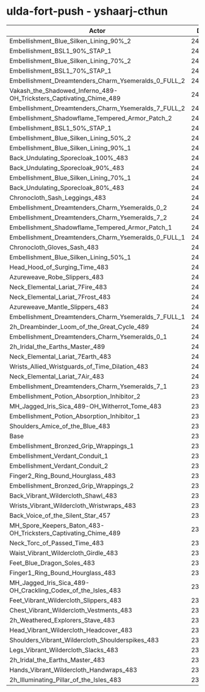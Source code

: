 # ulda-fort-push - yshaarj-cthun
| Actor | DPS | Increase |
|---|:---:|:---:|
|Embellishment_Blue_Silken_Lining_90%_2|247022|3.26%|
|Embellishment_BSL1_90%_STAP_1|245692|2.70%|
|Embellishment_Blue_Silken_Lining_70%_2|245257|2.52%|
|Embellishment_BSL1_70%_STAP_1|244952|2.39%|
|Embellishment_Dreamtenders_Charm_Ysemeralds_0_FULL_2|244781|2.32%|
|Vakash_the_Shadowed_Inferno_489-OH_Tricksters_Captivating_Chime_489|244409|2.16%|
|Embellishment_Dreamtenders_Charm_Ysemeralds_7_FULL_2|244383|2.15%|
|Embellishment_Shadowflame_Tempered_Armor_Patch_2|244368|2.15%|
|Embellishment_BSL1_50%_STAP_1|244011|2.00%|
|Embellishment_Blue_Silken_Lining_50%_2|243581|1.82%|
|Embellishment_Blue_Silken_Lining_90%_1|243206|1.66%|
|Back_Undulating_Sporecloak_100%_483|242984|1.57%|
|Back_Undulating_Sporecloak_90%_483|242745|1.47%|
|Embellishment_Blue_Silken_Lining_70%_1|242362|1.31%|
|Back_Undulating_Sporecloak_80%_483|242255|1.26%|
|Chronocloth_Sash_Leggings_483|242061|1.18%|
|Embellishment_Dreamtenders_Charm_Ysemeralds_0_2|242029|1.17%|
|Embellishment_Dreamtenders_Charm_Ysemeralds_7_2|241883|1.11%|
|Embellishment_Shadowflame_Tempered_Armor_Patch_1|241791|1.07%|
|Embellishment_Dreamtenders_Charm_Ysemeralds_0_FULL_1|241724|1.04%|
|Chronocloth_Gloves_Sash_483|241720|1.04%|
|Embellishment_Blue_Silken_Lining_50%_1|241422|0.92%|
|Head_Hood_of_Surging_Time_483|241337|0.88%|
|Azureweave_Robe_Slippers_483|241336|0.88%|
|Neck_Elemental_Lariat_7Fire_483|241078|0.77%|
|Neck_Elemental_Lariat_7Frost_483|241042|0.76%|
|Azureweave_Mantle_Slippers_483|241032|0.75%|
|Embellishment_Dreamtenders_Charm_Ysemeralds_7_FULL_1|241025|0.75%|
|2h_Dreambinder_Loom_of_the_Great_Cycle_489|240514|0.54%|
|Embellishment_Dreamtenders_Charm_Ysemeralds_0_1|240481|0.52%|
|2h_Iridal_the_Earths_Master_489|240455|0.51%|
|Neck_Elemental_Lariat_7Earth_483|240365|0.47%|
|Wrists_Allied_Wristguards_of_Time_Dilation_483|240152|0.38%|
|Neck_Elemental_Lariat_7Air_483|240081|0.35%|
|Embellishment_Dreamtenders_Charm_Ysemeralds_7_1|239949|0.30%|
|Embellishment_Potion_Absorption_Inhibitor_2|239901|0.28%|
|MH_Jagged_Iris_Sica_489-OH_Witherrot_Tome_483|239639|0.17%|
|Embellishment_Potion_Absorption_Inhibitor_1|239553|0.13%|
|Shoulders_Amice_of_the_Blue_483|239391|0.07%|
|Base|239232|0.00%|
|Embellishment_Bronzed_Grip_Wrappings_1|239130|-0.04%|
|Embellishment_Verdant_Conduit_1|239116|-0.05%|
|Embellishment_Verdant_Conduit_2|239107|-0.05%|
|Finger2_Ring_Bound_Hourglass_483|239029|-0.08%|
|Embellishment_Bronzed_Grip_Wrappings_2|238993|-0.10%|
|Back_Vibrant_Wildercloth_Shawl_483|238668|-0.24%|
|Wrists_Vibrant_Wildercloth_Wristwraps_483|238602|-0.26%|
|Back_Voice_of_the_Silent_Star_457|238529|-0.29%|
|MH_Spore_Keepers_Baton_483-OH_Tricksters_Captivating_Chime_489|238468|-0.32%|
|Neck_Torc_of_Passed_Time_483|238355|-0.37%|
|Waist_Vibrant_Wildercloth_Girdle_483|238299|-0.39%|
|Feet_Blue_Dragon_Soles_483|238176|-0.44%|
|Finger1_Ring_Bound_Hourglass_483|238113|-0.47%|
|MH_Jagged_Iris_Sica_489-OH_Crackling_Codex_of_the_Isles_483|238000|-0.51%|
|Feet_Vibrant_Wildercloth_Slippers_483|237801|-0.60%|
|Chest_Vibrant_Wildercloth_Vestments_483|237764|-0.61%|
|2h_Weathered_Explorers_Stave_483|237488|-0.73%|
|Head_Vibrant_Wildercloth_Headcover_483|237432|-0.75%|
|Shoulders_Vibrant_Wildercloth_Shoulderspikes_483|237409|-0.76%|
|Legs_Vibrant_Wildercloth_Slacks_483|237313|-0.80%|
|2h_Iridal_the_Earths_Master_483|237312|-0.80%|
|Hands_Vibrant_Wildercloth_Handwraps_483|236961|-0.95%|
|2h_Illuminating_Pillar_of_the_Isles_483|236126|-1.30%|
